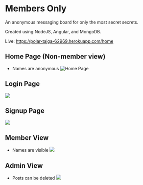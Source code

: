# Members Only

An anonymous messaging board for only the most secret secrets.

Created using NodeJS, Angular, and MongoDB.

Live: https://polar-taiga-62969.herokuapp.com/home


## Home Page (Non-member view)
- Names are anonymous
![Home Page](https://i.imgur.com/WsJvSbQ.png)


## Login Page
![](https://i.imgur.com/Tz9mwHM.png)

## Signup Page
![](https://i.imgur.com/gnT7wA7.png)

## Member View
- Names are visible
![](https://i.imgur.com/5oDIOU6.png)

## Admin View
- Posts can be deleted
![](https://i.imgur.com/gFKsmGx.png)
